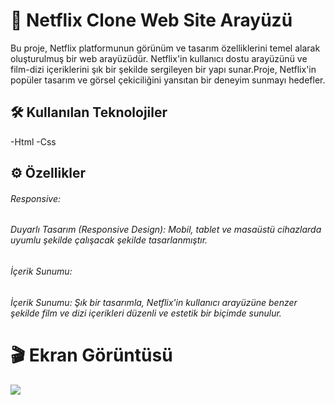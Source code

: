 <h1>🚀 Netflix Clone Web Site Arayüzü</h1>

Bu proje, Netflix platformunun görünüm ve tasarım özelliklerini temel alarak oluşturulmuş bir web arayüzüdür. Netflix'in kullanıcı dostu arayüzünü ve film-dizi içeriklerini şık bir şekilde sergileyen bir yapı sunar.Proje, Netflix'in popüler tasarım ve görsel çekiciliğini yansıtan bir deneyim sunmayı hedefler.

<h2>🛠️ Kullanılan Teknolojiler</h2>

-Html
-Css

<h2>⚙️ Özellikler</h2>

<h6>Responsive:<h6>

Duyarlı Tasarım (Responsive Design): Mobil, tablet ve masaüstü cihazlarda uyumlu şekilde çalışacak şekilde tasarlanmıştır.

<h6>İçerik Sunumu:<h6>

İçerik Sunumu: Şık bir tasarımla, Netflix'in kullanıcı arayüzüne benzer şekilde film ve dizi içerikleri düzenli ve estetik bir biçimde sunulur.

<h1>🎬 Ekran Görüntüsü</h1>

![](./media/project.gif)
